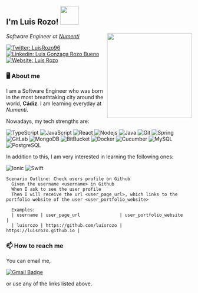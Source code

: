 <h2> I'm Luis Rozo! <img src="https://media.giphy.com/media/WUlplcMpOCEmTGBtBW/giphy.gif" width="50"></h2>
<img align='right' src="https://media.giphy.com/media/NHUONhmbo448/giphy.gif" width="230">

<p><em>Software Engineer at <a href="https://numenti.grupocibernos.com/">Numenti</a></em></p>

[![Twitter: LuisRozo96](https://img.shields.io/twitter/follow/LuisRozo96?color=yellow&style=for-the-badge&logo=twitter)](https://twitter.com/LuisRozo96)
[![Linkedin: Luis Gonzaga Rozo Bueno](https://img.shields.io/badge/-linkedin-blue?style=for-the-badge&logo=Linkedin&logoColor=white&link=https://www.linkedin.com/in/luis-gonzaga-rozo-bueno-0299b7166/)](https://www.linkedin.com/in/luis-gonzaga-rozo-bueno-0299b7166/)
[![Website: Luis Rozo](https://img.shields.io/github/followers/luisrozo?color=black&label=Portfolio%20website&logo=github&style=for-the-badge)](https://luisrozo.github.io/)

### 🖥 About me 

I am a Software Engineer who was born in the most breathtaking city around the world, **Cádiz**. I am learning everyday at *Numenti*.

Nowadays, my tech strengths are:

![TypeScript](https://img.shields.io/badge/-TypeScript-black?style=for-the-badge&logo=typescript)
![JavaScript](https://img.shields.io/badge/-JavaScript-black?style=for-the-badge&logo=javascript)
![React](https://img.shields.io/badge/-react-black?style=for-the-badge&logo=react&logoColor=61DAFB)
![Nodejs](https://img.shields.io/badge/-Nodejs-black?style=for-the-badge&logo=Node.js)
![Java](https://img.shields.io/badge/-java-D40000?style=for-the-badge&logo=java&logoColor=white)
![Git](https://img.shields.io/badge/-Git-black?style=for-the-badge&logo=git)
![Spring](https://img.shields.io/badge/-spring-68BD45?style=for-the-badge&logo=spring&logoColor=white)
![GitLab](https://img.shields.io/badge/-GitLab-FCA121?style=for-the-badge&logo=gitlab)
![MongoDB](https://img.shields.io/badge/-MongoDB-black?style=for-the-badge&logo=mongodb)
![BitBucket](https://img.shields.io/badge/-BitBucket-darkblue?style=for-the-badge&logo=bitbucket)
![Docker](https://img.shields.io/badge/-Docker-black?style=for-the-badge&logo=docker)
![Cucumber](https://img.shields.io/badge/-Cucumber-00A818?style=for-the-badge&logo=cucumber)
![MySQL](https://img.shields.io/badge/-MySQL-black?style=for-the-badge&logo=mysql)
![PostgreSQL](https://img.shields.io/badge/-PostgreSQL-black?style=for-the-badge&logo=postgresql)


In addition to this, I am very interested in learning the following ones:

![Ionic](https://img.shields.io/badge/-ionic-4A8AF9?style=for-the-badge&logo=ionic&logoColor=white)
![Swift](https://img.shields.io/badge/-swift-F52F22?style=for-the-badge&logo=swift&logoColor=white)

```gherkin
Scenario Outline: Check users profile on Github
  Given the username <username> in Github
  When I ask to see the user profile
  Then I will receive the url <user_page_url>, which links to the portfolio website of the user <user_portfolio_website>

  Examples:
  | username | user_page_url               | user_portfolio_website     |
  | luisrozo | https://github.com/luisrozo | https://luisrozo.github.io |
```

### 📫 How to reach me

You can email me,

[![Gmail Badge](https://img.shields.io/badge/-luisgonzagarozo@gmail.com-c14438?style=for-the-badge&logo=Gmail&logoColor=white&link=mailto:luisgonzagarozo@gmail.com)](luisgonzagarozo@gmail.com)

 or use any of the links listed above.
